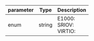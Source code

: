 | parameter | Type | Description |
| ----------- | ----------- |----------- |
| enum  |  string  | E1000: <br/>SRIOV: <br/>VIRTIO:    |